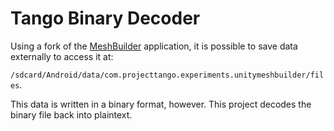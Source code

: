 # Tango Binary Decoder
Using a fork of the [MeshBuilder](https://github.com/mohitd/tango-examples-unity) application, it is possible to save data externally to access it at:

`/sdcard/Android/data/com.projecttango.experiments.unitymeshbuilder/files`.

This data is written in a binary format, however. This project decodes the binary file back into plaintext.
